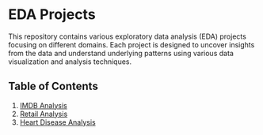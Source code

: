 # EDA Projects

This repository contains various exploratory data analysis (EDA) projects focusing on different domains. Each project is designed to uncover insights from the data and understand underlying patterns using various data visualization and analysis techniques.

## Table of Contents

1. [IMDB Analysis](#imdb-analysis)
2. [Retail Analysis](#retail-analysis)
3. [Heart Disease Analysis](#heart-disease-analysis)



